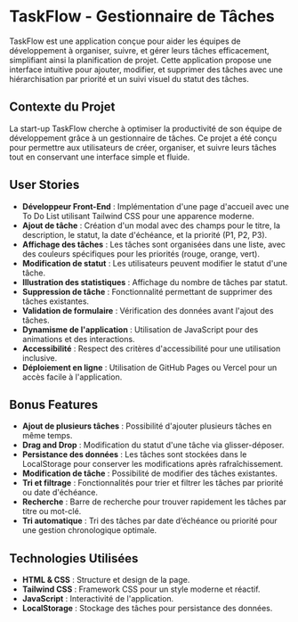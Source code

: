 # TaskFlow - Gestionnaire de Tâches

TaskFlow est une application conçue pour aider les équipes de développement à organiser, suivre, et gérer leurs tâches efficacement, simplifiant ainsi la planification de projet. Cette application propose une interface intuitive pour ajouter, modifier, et supprimer des tâches avec une hiérarchisation par priorité et un suivi visuel du statut des tâches.

## Contexte du Projet

La start-up TaskFlow cherche à optimiser la productivité de son équipe de développement grâce à un gestionnaire de tâches. Ce projet a été conçu pour permettre aux utilisateurs de créer, organiser, et suivre leurs tâches tout en conservant une interface simple et fluide.

## User Stories

- **Développeur Front-End** : Implémentation d'une page d'accueil avec une To Do List utilisant Tailwind CSS pour une apparence moderne.
- **Ajout de tâche** : Création d'un modal avec des champs pour le titre, la description, le statut, la date d'échéance, et la priorité (P1, P2, P3).
- **Affichage des tâches** : Les tâches sont organisées dans une liste, avec des couleurs spécifiques pour les priorités (rouge, orange, vert).
- **Modification de statut** : Les utilisateurs peuvent modifier le statut d'une tâche.
- **Illustration des statistiques** : Affichage du nombre de tâches par statut.
- **Suppression de tâche** : Fonctionnalité permettant de supprimer des tâches existantes.
- **Validation de formulaire** : Vérification des données avant l'ajout des tâches.
- **Dynamisme de l'application** : Utilisation de JavaScript pour des animations et des interactions.
- **Accessibilité** : Respect des critères d'accessibilité pour une utilisation inclusive.
- **Déploiement en ligne** : Utilisation de GitHub Pages ou Vercel pour un accès facile à l'application.

## Bonus Features

- **Ajout de plusieurs tâches** : Possibilité d'ajouter plusieurs tâches en même temps.
- **Drag and Drop** : Modification du statut d'une tâche via glisser-déposer.
- **Persistance des données** : Les tâches sont stockées dans le LocalStorage pour conserver les modifications après rafraîchissement.
- **Modification de tâche** : Possibilité de modifier des tâches existantes.
- **Tri et filtrage** : Fonctionnalités pour trier et filtrer les tâches par priorité ou date d'échéance.
- **Recherche** : Barre de recherche pour trouver rapidement les tâches par titre ou mot-clé.
- **Tri automatique** : Tri des tâches par date d’échéance ou priorité pour une gestion chronologique optimale.

## Technologies Utilisées

- **HTML & CSS** : Structure et design de la page.
- **Tailwind CSS** : Framework CSS pour un style moderne et réactif.
- **JavaScript** : Interactivité de l'application.
- **LocalStorage** : Stockage des tâches pour persistance des données.
